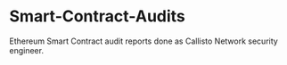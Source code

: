 # Smart-Contract-Audits
Ethereum Smart Contract audit reports done as Callisto Network security engineer.



